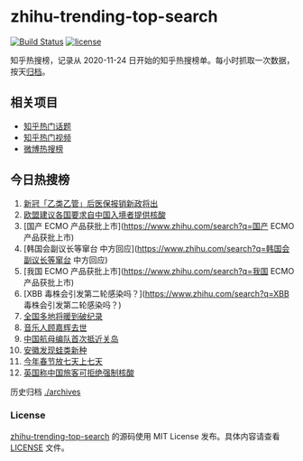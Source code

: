 # zhihu-trending-top-search

[![Build Status](https://github.com/justjavac/zhihu-trending-top-search/workflows/ci/badge.svg?branch=main)](https://github.com/justjavac/zhihu-trending-top-search/actions)
[![license](https://img.shields.io/github/license/justjavac/zhihu-trending-top-search)](https://github.com/justjavac/zhihu-trending-top-search/blob/main/LICENSE)

知乎热搜榜，记录从 2020-11-24
日开始的知乎热搜榜单。每小时抓取一次数据，按天[归档](./archives)。

## 相关项目

- [知乎热门话题](https://github.com/justjavac/zhihu-trending-hot-questions)
- [知乎热门视频](https://github.com/justjavac/zhihu-trending-hot-video)
- [微博热搜榜](https://github.com/justjavac/weibo-trending-hot-search)

## 今日热搜榜

<!-- BEGIN -->
<!-- 最后更新时间 Thu Jan 05 2023 21:15:33 GMT+0800 (China Standard Time) -->

1. [新冠「乙类乙管」后医保报销新政将出](https://www.zhihu.com/search?q=新冠「乙类乙管」后医保报销新政将出)
1. [欧盟建议各国要求自中国入境者提供核酸](https://www.zhihu.com/search?q=欧盟建议各国要求自中国入境者提供核酸)
1. [国产 ECMO 产品获批上市](https://www.zhihu.com/search?q=国产 ECMO
   产品获批上市)
1. [韩国会副议长等窜台
   中方回应](https://www.zhihu.com/search?q=韩国会副议长等窜台 中方回应)
1. [我国 ECMO 产品获批上市](https://www.zhihu.com/search?q=我国 ECMO
   产品获批上市)
1. [XBB 毒株会引发第二轮感染吗？](https://www.zhihu.com/search?q=XBB
   毒株会引发第二轮感染吗？)
1. [全国多地将暖到破纪录](https://www.zhihu.com/search?q=全国多地将暖到破纪录)
1. [音乐人顾嘉辉去世](https://www.zhihu.com/search?q=音乐人顾嘉辉去世)
1. [中国航母编队首次抵近关岛](https://www.zhihu.com/search?q=中国航母编队首次抵近关岛)
1. [安徽发现蛙类新种](https://www.zhihu.com/search?q=安徽发现蛙类新种)
1. [今年春节放七天上七天](https://www.zhihu.com/search?q=今年春节放七天上七天)
1. [英国称中国旅客可拒绝强制核酸](https://www.zhihu.com/search?q=英国称中国旅客可拒绝强制核酸)

<!-- END -->

历史归档 [./archives](./archives)

### License

[zhihu-trending-top-search](https://github.com/justjavac/zhihu-trending-top-search)
的源码使用 MIT License 发布。具体内容请查看 [LICENSE](./LICENSE) 文件。
